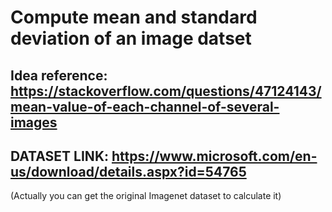 # Compute mean and standard deviation of an image datset

## Idea reference: https://stackoverflow.com/questions/47124143/mean-value-of-each-channel-of-several-images

## DATASET LINK: https://www.microsoft.com/en-us/download/details.aspx?id=54765
(Actually you can get the original Imagenet dataset to calculate it)